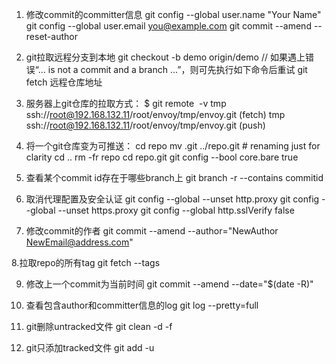 1. 修改commit的committer信息
git config --global user.name "Your Name"
git config --global user.email you@example.com
git commit --amend --reset-author

2. git拉取远程分支到本地
git checkout -b demo origin/demo
// 如果遇上错误“... is not a commit and a branch ...”，则可先执行如下命令后重试
git fetch 远程仓库地址

3. 服务器上git仓库的拉取方式：
$ git remote  -v
tmp     ssh://root@192.168.132.11/root/envoy/tmp/envoy.git (fetch)
tmp     ssh://root@192.168.132.11/root/envoy/tmp/envoy.git (push)

4. 将一个git仓库变为可推送：
cd repo
mv .git ../repo.git # renaming just for clarity
cd ..
rm -fr repo
cd repo.git
git config --bool core.bare true

5. 查看某个commit id存在于哪些branch上
git branch -r --contains commitid

6. 取消代理配置及安全认证
git config --global --unset http.proxy
git config --global --unset https.proxy
git config --global http.sslVerify false

7. 修改commit的作者
git commit --amend --author="NewAuthor <NewEmail@address.com>"

8.拉取repo的所有tag
git fetch --tags

9. 修改上一个commit为当前时间
git commit --amend --date="$(date -R)"

10. 查看包含author和committer信息的log
git log --pretty=full

11. git删除untracked文件
git clean -d -f

12. git只添加tracked文件
git add -u
